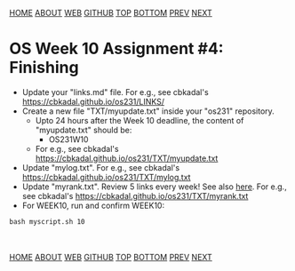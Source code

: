 ---
---
[HOME](index.md)
[ABOUT](README.md)
[WEB](https://osp4diss.vlsm.org/)
[GITHUB](https://github.com/os2xx/osp4diss/)
[TOP](#)
[BOTTOM](#endofpage)
[PREV](W10-03.md)
[NEXT](AOS.md#idx10)

# OS Week 10 Assignment #4: Finishing

* Update your "links.md" file. For e.g., see cbkadal's <https://cbkadal.github.io/os231/LINKS/>
* Create a new file "TXT/myupdate.txt" inside your "os231" repository.
  * Upto 24 hours after the Week 10 deadline, the content of "myupdate.txt" should be:
    * OS231W10
  * For e.g., see cbkadal's <https://cbkadal.github.io/os231/TXT/myupdate.txt>
* Update "mylog.txt". For e.g., see cbkadal's <https://cbkadal.github.io/os231/TXT/mylog.txt>
* Update "myrank.txt". Review 5 links every week! See also [here](W02-08.md).
  For e.g., see cbkadal's <https://cbkadal.github.io/os231/TXT/myrank.txt>
* For WEEK10, run and confirm WEEK10:

```
bash myscript.sh 10

```
  
<br id="endofpage"><br>
[HOME](index.md)
[ABOUT](README.md)
[WEB](https://osp4diss.vlsm.org/)
[GITHUB](https://github.com/os2xx/osp4diss/)
[TOP](#)
[BOTTOM](#endofpage)
[PREV](W10-03.md)
[NEXT](AOS.md#idx10)
<br>

